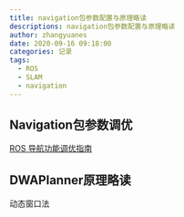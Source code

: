 ```yaml
---
title: navigation包参数配置与原理略读
descriptions: navigation包参数配置与原理略读
author: zhangyuanes
date: 2020-09-16 09:18:00
categories: 记录
tags:
  - ROS
  - SLAM
  - navigation
---
```


## Navigation包参数调优

[ROS 导航功能调优指南][ros navigation]

## DWAPlanner原理略读

动态窗口法

[ros navigation]:https://github.com/teddyluo/ROSNavGuide-Chinese